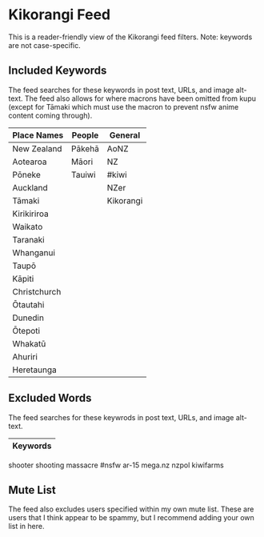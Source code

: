 # Kikorangi Feed
This is a reader-friendly view of the Kikorangi feed filters. Note: keywords are not case-specific.

## Included Keywords
The feed searches for these keywords in post text, URLs, and image alt-text. The feed also allows for where macrons have been omitted from kupu (except for Tāmaki which must use the macron to prevent nsfw anime content coming through).

|Place Names|People|General|
|---|---|---|
New Zealand|Pākehā|AoNZ
Aotearoa|Māori|NZ
Pōneke|Tauiwi|#kiwi
Auckland||NZer
Tāmaki||Kikorangi
Kirikiriroa||
Waikato||
Taranaki||
Whanganui||
Taupō||
Kāpiti||
Christchurch||
Ōtautahi||
Dunedin||
Ōtepoti||
Whakatū||
Ahuriri||
Heretaunga||

## Excluded Words
The feed searches for these keywrods in post text, URLs, and image alt-text.

|Keywords|
|---|
shooter
shooting
massacre
#nsfw
ar-15
mega.nz
nzpol
kiwifarms

## Mute List
The feed also excludes users specified within my own mute list. These are users that I think appear to be spammy, but I recommend adding your own list in here.